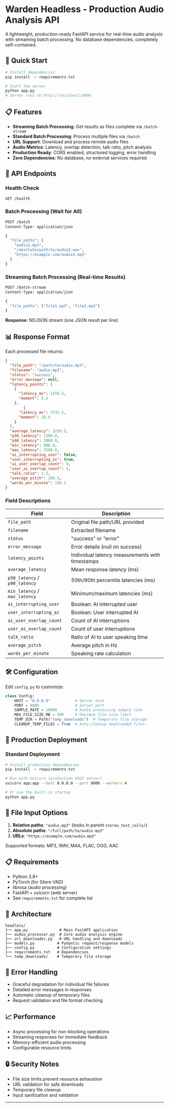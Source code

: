 # Warden Headless - Production Audio Analysis API

A lightweight, production-ready FastAPI service for real-time audio analysis with streaming batch processing. No database dependencies, completely self-contained.

## 🚀 Quick Start

```bash
# Install dependencies
pip install -r requirements.txt

# Start the server
python app.py
# Server runs on http://localhost:8000
```

## 📋 Features

- **Streaming Batch Processing**: Get results as files complete via `/batch-stream`
- **Standard Batch Processing**: Process multiple files via `/batch`
- **URL Support**: Download and process remote audio files
- **Audio Metrics**: Latency, overlap detection, talk ratio, pitch analysis
- **Production Ready**: CORS enabled, structured logging, error handling
- **Zero Dependencies**: No database, no external services required

## 🔧 API Endpoints

### Health Check
```bash
GET /health
```

### Batch Processing (Wait for All)
```bash
POST /batch
Content-Type: application/json

{
  "file_paths": [
    "audio1.mp3",
    "/absolute/path/to/audio2.wav", 
    "https://example.com/audio3.mp3"
  ]
}
```

### Streaming Batch Processing (Real-time Results)
```bash
POST /batch-stream
Content-Type: application/json

{
  "file_paths": ["file1.mp3", "file2.mp3"]
}
```

**Response**: NDJSON stream (one JSON result per line)

## 📊 Response Format

Each processed file returns:

```json
{
  "file_path": "/path/to/audio.mp3",
  "filename": "audio.mp3",
  "status": "success",
  "error_message": null,
  "latency_points": [
    {
      "latency_ms": 1250.5,
      "moment": 5.2
    },
        {
      "latency_ms": 3732.5,
      "moment": 18.4
    }
  ],
  "average_latency": 1250.5,
  "p50_latency": 1200.0,
  "p90_latency": 2000.0,
  "min_latency": 800.0,
  "max_latency": 2500.0,
  "ai_interrupting_user": false,
  "user_interrupting_ai": true,
  "ai_user_overlap_count": 0,
  "user_ai_overlap_count": 3,
  "talk_ratio": 2.5,
  "average_pitch": 180.5,
  "words_per_minute": 150.2
}
```

### Field Descriptions

| Field | Description |
|-------|-------------|
| `file_path` | Original file path/URL provided |
| `filename` | Extracted filename |
| `status` | "success" or "error" |
| `error_message` | Error details (null on success) |
| `latency_points` | Individual latency measurements with timestamps |
| `average_latency` | Mean response latency (ms) |
| `p50_latency` / `p90_latency` | 50th/90th percentile latencies (ms) |
| `min_latency` / `max_latency` | Minimum/maximum latencies (ms) |
| `ai_interrupting_user` | Boolean: AI interrupted user |
| `user_interrupting_ai` | Boolean: User interrupted AI |
| `ai_user_overlap_count` | Count of AI interruptions |
| `user_ai_overlap_count` | Count of user interruptions |
| `talk_ratio` | Ratio of AI to user speaking time |
| `average_pitch` | Average pitch in Hz |
| `words_per_minute` | Speaking rate calculation |

## 🛠 Configuration

Edit `config.py` to customize:

```python
class Config:
    HOST = "0.0.0.0"           # Server host
    PORT = 8000                # Server port
    SAMPLE_RATE = 16000        # Audio processing sample rate
    MAX_FILE_SIZE_MB = 500     # Maximum file size limit
    TEMP_DIR = Path("temp_downloads")  # Temporary file storage
    CLEANUP_TEMP_FILES = True  # Auto-cleanup downloaded files
```
## 🚀 Production Deployment

### Standard Deployment
```bash
# Install production dependencies
pip install -r requirements.txt

# Run with Uvicorn (production ASGI server)
uvicorn app:app --host 0.0.0.0 --port 8000 --workers 4

# Or use the built-in startup
python app.py
```

## 📁 File Input Options

1. **Relative paths**: `"audio.mp3"` (looks in parent `stereo_test_calls/`)
2. **Absolute paths**: `"/full/path/to/audio.mp3"`
3. **URLs**: `"https://example.com/audio.mp3"`

Supported formats: MP3, WAV, M4A, FLAC, OGG, AAC

## 📋 Requirements

- Python 3.8+
- PyTorch (for Silero VAD)
- librosa (audio processing)
- FastAPI + uvicorn (web server)
- See `requirements.txt` for complete list

## 🔧 Architecture

```
headless/
├── app.py              # Main FastAPI application
├── audio_processor.py  # Core audio analysis engine
├── url_downloader.py   # URL handling and downloads
├── models.py          # Pydantic request/response models
├── config.py          # Configuration settings
├── requirements.txt   # Dependencies
└── temp_downloads/    # Temporary file storage
```

## 🚨 Error Handling

- Graceful degradation for individual file failures
- Detailed error messages in responses
- Automatic cleanup of temporary files
- Request validation and file format checking

## 📈 Performance

- Async processing for non-blocking operations
- Streaming responses for immediate feedback
- Memory-efficient audio processing
- Configurable resource limits

## 🔒 Security Notes

- File size limits prevent resource exhaustion
- URL validation for safe downloads
- Temporary file cleanup
- Input sanitization and validation

---